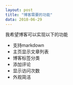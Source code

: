 ```yaml
---
layout: post
title: "博客需要的功能"
data: 2018-06-29
---
```


我希望博客可以实现以下的功能
- 支持markdown
- 主页显示文章列表
- 博客标签分类
- 添加评论
- 显示访问次数
- 外观简洁
